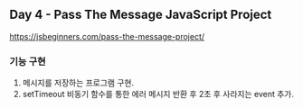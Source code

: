 ## Day 4 - Pass The Message JavaScript Project

https://jsbeginners.com/pass-the-message-project/

### 기능 구현

1. 메시지를 저장하는 프로그램 구현.
2. setTimeout 비동기 함수를 통한 에러 메시지 반환 후 2초 후 사라지는 event 추가.

